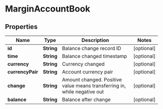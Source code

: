 
# MarginAccountBook

## Properties

Name | Type | Description | Notes
------------ | ------------- | ------------- | -------------
**id** | **String** | Balance change record ID |  [optional]
**time** | **String** | Balance changed timestamp |  [optional]
**currency** | **String** | Currency changed |  [optional]
**currencyPair** | **String** | Account currency pair |  [optional]
**change** | **String** | Amount changed. Positive value means transferring in, while negative out |  [optional]
**balance** | **String** | Balance after change |  [optional]

